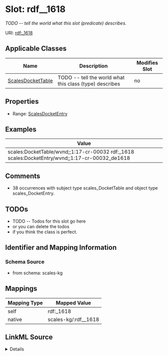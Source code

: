 

# Slot: rdf__1618


_TODO -- tell the world what this slot (predicate) describes._





URI: [rdf:_1618](http://www.w3.org/1999/02/22-rdf-syntax-ns#_1618)



<!-- no inheritance hierarchy -->





## Applicable Classes

| Name | Description | Modifies Slot |
| --- | --- | --- |
| [ScalesDocketTable](../classes/ScalesDocketTable.md) | TODO -- tell the world what this class (type) describes |  no  |







## Properties

* Range: [ScalesDocketEntry](../classes/ScalesDocketEntry.md)






## Examples

| Value |
| --- |
| scales:DocketTable/wvnd;;1:17-cr-00032 rdf:_1618 scales:DocketEntry/wvnd;;1:17-cr-00032_de1618 |

## Comments

* 38 occurrences with subject type scales_DocketTable and object type scales_DocketEntry.

## TODOs

* TODO -- Todos for this slot go here
* or you can delete the todos
* if you think the class is perfect.

## Identifier and Mapping Information







### Schema Source


* from schema: scales-kg




## Mappings

| Mapping Type | Mapped Value |
| ---  | ---  |
| self | rdf:_1618 |
| native | scales-kg/:rdf__1618 |




## LinkML Source

<details>
```yaml
name: rdf__1618
description: TODO -- tell the world what this slot (predicate) describes.
todos:
- TODO -- Todos for this slot go here
- or you can delete the todos
- if you think the class is perfect.
comments:
- 38 occurrences with subject type scales_DocketTable and object type scales_DocketEntry.
examples:
- value: scales:DocketTable/wvnd;;1:17-cr-00032 rdf:_1618 scales:DocketEntry/wvnd;;1:17-cr-00032_de1618
from_schema: scales-kg
rank: 1000
slot_uri: rdf:_1618
alias: rdf__1618
domain_of:
- scales_DocketTable
range: scales_DocketEntry

```
</details>